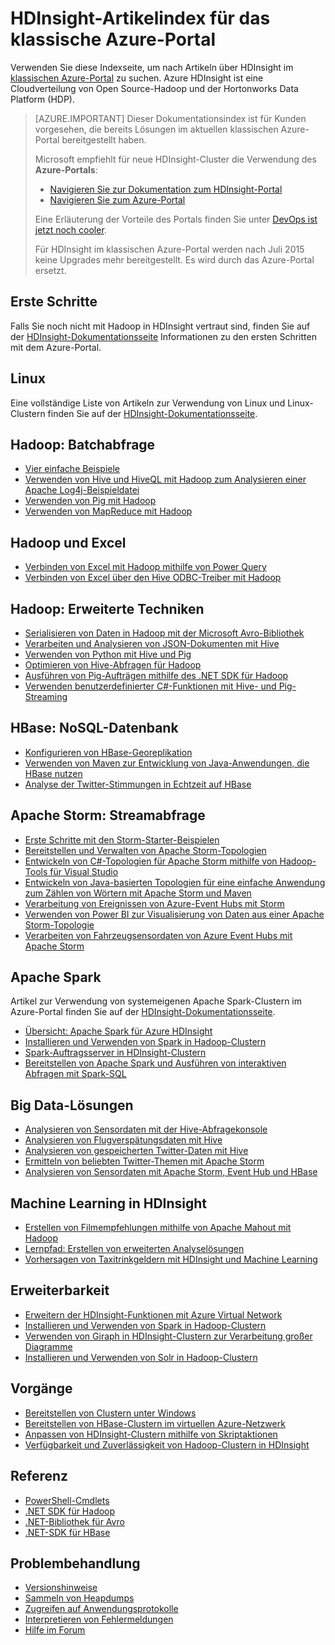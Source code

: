 <properties
   pageTitle="HDInsight-Artikelindex für das klassische Azure-Portal | Microsoft Azure"
   description="Eine Indexseite mit Links zu Artikeln über HDInsight im klassischen Azure-Portal. Microsoft empfiehlt für neue Hadoop-Cluster in HDInsight die Verwendung des Azure-Portals."
   services="hdinsight"
   documentationCenter="na"
   authors="cjgronlund"
   manager="pablissima"
   editor=""/>

<tags
   ms.service="hdinsight"
   ms.devlang="na"
   ms.topic="index-page"
   ms.tgt_pltfrm="na"
   ms.workload="big-data"
   ms.date="08/17/2015"
   ms.author="cjgronlund"/>

# HDInsight-Artikelindex für das klassische Azure-Portal

Verwenden Sie diese Indexseite, um nach Artikeln über HDInsight im [klassischen Azure-Portal](https://manage.windowsazure.com/) zu suchen. Azure HDInsight ist eine Cloudverteilung von Open Source-Hadoop und der Hortonworks Data Platform (HDP).


> [AZURE.IMPORTANT]  Dieser Dokumentationsindex ist für Kunden vorgesehen, die bereits Lösungen im aktuellen klassischen Azure-Portal bereitgestellt haben.
>
> Microsoft empfiehlt für neue HDInsight-Cluster die Verwendung des **Azure-Portals**:
>
> * [Navigieren Sie zur Dokumentation zum HDInsight-Portal](/documentation/services/hdinsight/)
> * [Navigieren Sie zum Azure-Portal](https://portal.azure.com/)
>
> Eine Erläuterung der Vorteile des Portals finden Sie unter [DevOps ist jetzt noch cooler](/overview/preview-portal/).
>
> Für HDInsight im klassischen Azure-Portal werden nach Juli 2015 keine Upgrades mehr bereitgestellt. Es wird durch das Azure-Portal ersetzt.

## Erste Schritte

Falls Sie noch nicht mit Hadoop in HDInsight vertraut sind, finden Sie auf der [HDInsight-Dokumentationsseite](/documentation/services/hdinsight/) Informationen zu den ersten Schritten mit dem Azure-Portal.

## Linux

Eine vollständige Liste von Artikeln zur Verwendung von Linux und Linux-Clustern finden Sie auf der [HDInsight-Dokumentationsseite](/documentation/services/hdinsight/).

## Hadoop: Batchabfrage

* [Vier einfache Beispiele](hdinsight-run-samples.md)
* [Verwenden von Hive und HiveQL mit Hadoop zum Analysieren einer Apache Log4j-Beispieldatei](hdinsight-use-hive.md)
* [Verwenden von Pig mit Hadoop](hdinsight-use-pig.md)
* [Verwenden von MapReduce mit Hadoop](hdinsight-use-mapreduce.md)

## Hadoop und Excel

* [Verbinden von Excel mit Hadoop mithilfe von Power Query](hdinsight-connect-excel-power-query.md)
* [Verbinden von Excel über den Hive ODBC-Treiber mit Hadoop](hdinsight-connect-excel-hive-odbc-driver.md)


## Hadoop: Erweiterte Techniken

* [Serialisieren von Daten in Hadoop mit der Microsoft Avro-Bibliothek](hdinsight-dotnet-avro-serialization.md)
* [Verarbeiten und Analysieren von JSON-Dokumenten mit Hive](hdinsight-using-json-in-hive.md)
* [Verwenden von Python mit Hive und Pig](hdinsight-python.md)
* [Optimieren von Hive-Abfragen für Hadoop](hdinsight-hadoop-optimize-hive-query.md)
* [Ausführen von Pig-Aufträgen mithilfe des .NET SDK für Hadoop](hdinsight-hadoop-use-pig-dotnet-sdk-v1.md)
* [Verwenden benutzerdefinierter C#-Funktionen mit Hive- und Pig-Streaming](hdinsight-hadoop-hive-pig-udf-dotnet-csharp.md)

## HBase: NoSQL-Datenbank

* [Konfigurieren von HBase-Georeplikation](hdinsight-hbase-geo-replication.md)
* [Verwenden von Maven zur Entwicklung von Java-Anwendungen, die HBase nutzen](hdinsight-hbase-build-java-maven.md)
* [Analyse der Twitter-Stimmungen in Echtzeit auf HBase](hdinsight-hbase-analyze-twitter-sentiment.md)

## Apache Storm: Streamabfrage

* [Erste Schritte mit den Storm-Starter-Beispielen](hdinsight-apache-storm-tutorial-get-started.md)
* [Bereitstellen und Verwalten von Apache Storm-Topologien](hdinsight-storm-deploy-monitor-topology.md)
* [Entwickeln von C#-Topologien für Apache Storm mithilfe von Hadoop-Tools für Visual Studio](hdinsight-storm-develop-csharp-visual-studio-topology.md)
* [Entwickeln von Java-basierten Topologien für eine einfache Anwendung zum Zählen von Wörtern mit Apache Storm und Maven](hdinsight-storm-develop-java-topology.md)
* [Verarbeitung von Ereignissen von Azure-Event Hubs mit Storm](hdinsight-storm-develop-csharp-event-hub-topology.md)
* [Verwenden von Power BI zur Visualisierung von Daten aus einer Apache Storm-Topologie ](hdinsight-storm-power-bi-topology.md)
* [Verarbeiten von Fahrzeugsensordaten von Azure Event Hubs mit Apache Storm](hdinsight-storm-iot-eventhub-documentdb.md)

## Apache Spark

Artikel zur Verwendung von systemeigenen Apache Spark-Clustern im Azure-Portal finden Sie auf der [HDInsight-Dokumentationsseite](/documentation/services/hdinsight/).

* [Übersicht: Apache Spark für Azure HDInsight](hdinsight-apache-spark-overview.md)
* [Installieren und Verwenden von Spark in Hadoop-Clustern](hdinsight-hadoop-spark-install.md)
* [Spark-Auftragsserver in HDInsight-Clustern](hdinsight-apache-spark-job-server.md)
* [Bereitstellen von Apache Spark und Ausführen von interaktiven Abfragen mit Spark-SQL](hdinsight-apache-spark-zeppelin-notebook-jupyter-spark-sql-v1.md)


## Big Data-Lösungen

* [Analysieren von Sensordaten mit der Hive-Abfragekonsole](hdinsight-hive-analyze-sensor-data.md)
* [Analysieren von Flugverspätungsdaten mit Hive](hdinsight-analyze-flight-delay-data.md)
* [Analysieren von gespeicherten Twitter-Daten mit Hive](hdinsight-analyze-twitter-data.md)
* [Ermitteln von beliebten Twitter-Themen mit Apache Storm](hdinsight-storm-twitter-trending.md)
* [Analysieren von Sensordaten mit Apache Storm, Event Hub und HBase](hdinsight-storm-sensor-data-analysis.md)

## Machine Learning in HDInsight

* [Erstellen von Filmempfehlungen mithilfe von Apache Mahout mit Hadoop](hdinsight-mahout.md)
* [Lernpfad: Erstellen von erweiterten Analyselösungen](../machine-learning/machine-learning-walkthrough-develop-predictive-solution.md)
* [Vorhersagen von Taxitrinkgeldern mit HDInsight und Machine Learning](../machine-learning/machine-learning-data-science-process-hive-walkthrough.md)

## Erweiterbarkeit

* [Erweitern der HDInsight-Funktionen mit Azure Virtual Network](hdinsight-extend-hadoop-virtual-network.md)
* [Installieren und Verwenden von Spark in Hadoop-Clustern](hdinsight-hadoop-spark-install.md)
* [Verwenden von Giraph in HDInsight-Clustern zur Verarbeitung großer Diagramme](hdinsight-hadoop-giraph-install-v1.md)
* [Installieren und Verwenden von Solr in Hadoop-Clustern](hdinsight-hadoop-solr-install-v1.md)

## Vorgänge

* [Bereitstellen von Clustern unter Windows](hdinsight-provision-clusters-v1.md)
* [Bereitstellen von HBase-Clustern im virtuellen Azure-Netzwerk](hdinsight-hbase-provision-vnet.md)
* [Anpassen von HDInsight-Clustern mithilfe von Skriptaktionen](hdinsight-hadoop-customize-cluster-v1.md)
* [Verfügbarkeit und Zuverlässigkeit von Hadoop-Clustern in HDInsight](hdinsight-high-availability.md)

## Referenz

* [PowerShell-Cmdlets](https://msdn.microsoft.com/library/azure/dn858087.aspx)  
* [.NET SDK für Hadoop](http://msdn.microsoft.com/library/azure/dn469975.aspx)  
* [.NET-Bibliothek für Avro](https://hadoopsdk.codeplex.com/wikipage?title=Avro%20Library)  
* [.NET-SDK für HBase](https://www.nuget.org/packages/Microsoft.HBase.Client/)  

## Problembehandlung

* [Versionshinweise](hdinsight-release-notes.md)
* [Sammeln von Heapdumps](hdinsight-hadoop-collect-debug-heap-dumps.md)
* [Zugreifen auf Anwendungsprotokolle](hdinsight-hadoop-access-yarn-app-logs.md)
* [Interpretieren von Fehlermeldungen](hdinsight-debug-jobs.md)
* [Hilfe im Forum](https://social.msdn.microsoft.com/forums/azure/home?forum=hdinsight)

<!---HONumber=AcomDC_0323_2016-->